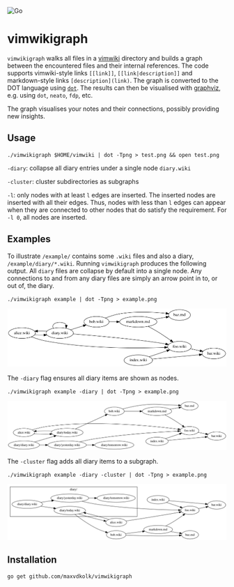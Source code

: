 ![Go](https://github.com/MaxvdKolk/vimwikigraph/workflows/Go/badge.svg)
# vimwikigraph
`vimwikigraph` walks all files in a
[vimwiki](https://github.com/vimwiki/vimwiki) directory and builds a
graph between the encountered files and their internal references. The
code supports vimwiki-style links `[[link]]`, `[[link|description]]`
and markdown-style links `[description](link)`. The graph is
converted to the DOT language
using [`dot`](https://github.com/emicklei/dot). The results can then be
visualised with [graphviz](https://www.graphviz.org/about/), e.g. using
`dot`, `neato`, `fdp`, etc.

The graph visualises your notes and their connections, possibly
providing new insights.

## Usage
```
./vimwikigraph $HOME/vimwiki | dot -Tpng > test.png && open test.png
```
`-diary`: collapse all diary entries under a single node `diary.wiki`

`-cluster`: cluster subdirectories as subgraphs

`-l`: only nodes with at least `l` edges are inserted. The inserted nodes are
inserted with all their edges. Thus, nodes with less than `l` edges can appear
when they are connected to other nodes that do satisfy the requirement.
For `-l 0`, all nodes are inserted.

## Examples
To illustrate `/example/` contains some `.wiki` files and also a
diary, `/example/diary/*.wiki`. Running `vimwikigraph` produces the
following output. All `diary` files are collapse by default into a
single node. Any connections to and from any diary files are simply
an arrow point in to, or out of, the diary.
```
./vimwikigraph example | dot -Tpng > example.png
```
![](./doc/example.png)

The `-diary` flag ensures all diary items are shown as nodes.
```
./vimwikigraph example -diary | dot -Tpng > example.png
```
![](./doc/example_diary.png)

The `-cluster` flag adds all diary items to a subgraph.
```
./vimwikigraph example -diary -cluster | dot -Tpng > example.png
```
![](./doc/example_diary_cluster.png)

## Installation
```
go get github.com/maxvdkolk/vimwikigraph
```
